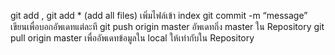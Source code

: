 git add <filename>, git add * (add all files) เพิ่มไฟล์เข้า index
git commit -m “message” เขียนเพื่อบอกอัพเดทแต่ละที
git push origin master อัพเดทกิ่ง master ใน Repository
git pull origin master เพื่ออัพเดทข้อมูลใน local ให้เท่ากับใน Repository

